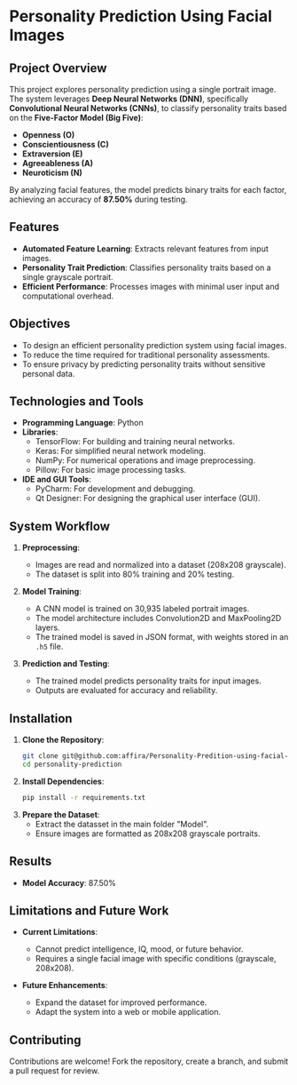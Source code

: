 # Personality Prediction Using Facial Images  

## Project Overview  
This project explores personality prediction using a single portrait image. The system leverages **Deep Neural Networks (DNN)**, specifically **Convolutional Neural Networks (CNNs)**, to classify personality traits based on the **Five-Factor Model (Big Five)**:  
- **Openness (O)**  
- **Conscientiousness (C)**  
- **Extraversion (E)**  
- **Agreeableness (A)**  
- **Neuroticism (N)**  

By analyzing facial features, the model predicts binary traits for each factor, achieving an accuracy of **87.50%** during testing.  

## Features  
- **Automated Feature Learning**: Extracts relevant features from input images.  
- **Personality Trait Prediction**: Classifies personality traits based on a single grayscale portrait.  
- **Efficient Performance**: Processes images with minimal user input and computational overhead.  

## Objectives  
- To design an efficient personality prediction system using facial images.  
- To reduce the time required for traditional personality assessments.  
- To ensure privacy by predicting personality traits without sensitive personal data.  

## Technologies and Tools  
- **Programming Language**: Python  
- **Libraries**:  
  - TensorFlow: For building and training neural networks.  
  - Keras: For simplified neural network modeling.  
  - NumPy: For numerical operations and image preprocessing.  
  - Pillow: For basic image processing tasks.  
- **IDE and GUI Tools**:  
  - PyCharm: For development and debugging.  
  - Qt Designer: For designing the graphical user interface (GUI).  

## System Workflow  
1. **Preprocessing**:  
   - Images are read and normalized into a dataset (208x208 grayscale).  
   - The dataset is split into 80% training and 20% testing.  

2. **Model Training**:  
   - A CNN model is trained on 30,935 labeled portrait images.  
   - The model architecture includes Convolution2D and MaxPooling2D layers.  
   - The trained model is saved in JSON format, with weights stored in an `.h5` file.  

3. **Prediction and Testing**:  
   - The trained model predicts personality traits for input images.  
   - Outputs are evaluated for accuracy and reliability.  

## Installation  
1. **Clone the Repository**:  
   ```bash  
   git clone git@github.com:affira/Personality-Predition-using-facial-images.git 
   cd personality-prediction  
   ```  
2. **Install Dependencies**:  
   ```bash  
   pip install -r requirements.txt  
   ```  
3. **Prepare the Dataset**:
   - Extract the datasset in the main folder "Model".
   - Ensure images are formatted as 208x208 grayscale portraits.  

## Results  
- **Model Accuracy**: 87.50%  

## Limitations and Future Work  
- **Current Limitations**:  
  - Cannot predict intelligence, IQ, mood, or future behavior.  
  - Requires a single facial image with specific conditions (grayscale, 208x208).  

- **Future Enhancements**:  
  - Expand the dataset for improved performance.  
  - Adapt the system into a web or mobile application.  

## Contributing  
Contributions are welcome! Fork the repository, create a branch, and submit a pull request for review.  
